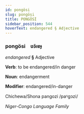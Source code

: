 ```yaml
---
id: pongösi
slug: pongösi
title: PONGÖSİ
sidebar_position: 544
hoverText: endangered § Adjective
---
```


### pongösi&emsp;<span kind="abugida">ʋ̃ꜿıɐɟ</span>

*endangered* **§** Adjective

**Verb**: to be endangered/in danger

**Noun**: endangerment

**Modifier**: endangered/in-danger

Chichewa/Shona pangozi /paᵑɡɔzi/

*Niger-Congo Language Family*